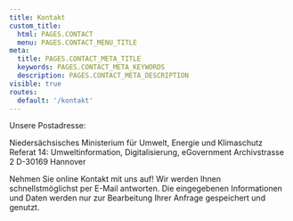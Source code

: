 ```yaml
---
title: Kontakt
custom_title:
  html: PAGES.CONTACT
  menu: PAGES.CONTACT_MENU_TITLE
meta:
  title: PAGES.CONTACT_META_TITLE
  keywords: PAGES.CONTACT_META_KEYWORDS
  description: PAGES.CONTACT_META_DESCRIPTION
visible: true
routes:
  default: '/kontakt'
---
```

Unsere Postadresse:

Niedersächsisches Ministerium für Umwelt, Energie und Klimaschutz
Referat 14: Umweltinformation, Digitalisierung, eGovernment
Archivstrasse 2
D-30169 Hannover

Nehmen Sie online Kontakt mit uns auf! Wir werden Ihnen schnellstmöglichst per E-Mail antworten. Die eingegebenen Informationen und Daten werden nur zur Bearbeitung Ihrer Anfrage gespeichert und genutzt.